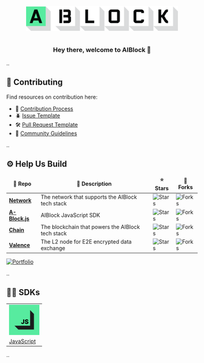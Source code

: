 <div align="center">
<a href="https://aiblock.dev"><img width="400px" height="auto" src="https://raw.githubusercontent.com/ABlockOfficial/.github/f9ce2c0e25a1a3e5c572cab314826c650ec853cf/aiblock_logo.svg" style="margin:40px auto;display:block;"></a>
</div>

<h3 align="center">Hey there, welcome to AIBlock 👋</h3>

<!-- <p align="center">
  <a href="https://www.youtube.com/c/DevProTips?sub_confirmation=1"><img alt="youtube subscribers" title="Subscribe to my YouTube channel" src="https://freshidea.com/jonah/youtube-api/subscribers-badge.php?color=red&label=Subscribe&style=for-the-badge"/></a> 
  <a href="https://www.youtube.com/c/DevProTips"><img alt="youtube views" title="YouTube views" src="https://freshidea.com/jonah/youtube-api/view-count-badge-temp.php?label=Views&color=e1ad0e&style=for-the-badge#2"/></a> 
  <a href="https://twitter.com/ABlockOfficial"><img alt="followers" title="Follow me on Twitter" src="https://img.shields.io/twitter/follow/ABlockOfficial?color=55960c&label=Follow&logo=twitter&logoColor=white&style=for-the-badge"/></a>
  <a href="https://github.com/ABlockOfficial"><img alt="followers" title="Follow me on Github" src="https://img.shields.io/github/followers/ABlockOfficial&label=Follow"/></a>
  <a href="https://github.com/ABlockOfficial"><img alt="views" title="Github views" src="https://freshidea.com/jonah/app/ghpvc/"/></a>
</p> -->

..

## 🤝 Contributing

Find resources on contribution here:

- 🧩 [Contribution Process](https://github.com/ABlockOfficial/.github/blob/main/contribution-process/README.md)
- 🪲 [Issue Template](https://github.com/ABlockOfficial/.github/blob/main/issue-template/README.md)
- 🛠️ [Pull Request Template](https://github.com/ABlockOfficial/.github/blob/main/pr-template/README.md)
- 🤝 [Community Guidelines](https://github.com/ABlockOfficial/.github/blob/main/community-guidelines/README.md)

..

## ⚙️ Help Us Build

<table>
  <thead align="center">
    <tr border: none;>
      <td><b>📘 Repo</b></td>
      <td><b>📝 Description</b></td>
      <td><b>⭐ Stars</b></td>
      <td><b>🤝 Forks</b></td>
    </tr>
  </thead>
  <tbody>
    <tr>
      <td><a href="https://github.com/ABlockOfficial/Network"><b>Network</b></a></td>
      <td>The network that supports the AIBlock tech stack</td>
      <td><img alt="Stars" src="https://img.shields.io/github/stars/ABlockOfficial/Network?style=flat-square&labelColor=343b41"/></td>
      <td><img alt="Forks" src="https://img.shields.io/github/forks/ABlockOfficial/Network?style=flat-square&labelColor=343b41"/></td>
    </tr>
        <tr>
      <td><a href="https://github.com/ABlockOfficial/A-Block.js"><b>A-Block.js</b></a></td>
      <td>AIBlock JavaScript SDK</td>
      <td><img alt="Stars" src="https://img.shields.io/github/stars/ABlockOfficial/A-Block.js?style=flat-square&labelColor=343b41"/></td>
      <td><img alt="Forks" src="https://img.shields.io/github/forks/ABlockOfficial/A-Block.js?style=flat-square&labelColor=343b41"/></td>
    </tr>
    <tr>
      <td><a href="https://github.com/ABlockOfficial/Chain"><b>Chain</b></a></td>
      <td>The blockchain that powers the AIBlock tech stack</td>
      <td><img alt="Stars" src="https://img.shields.io/github/stars/ABlockOfficial/Chain?style=flat-square&labelColor=343b41"/></td>
      <td><img alt="Forks" src="https://img.shields.io/github/forks/ABlockOfficial/Chain?style=flat-square&labelColor=343b41"/></td>
    </tr>
     <tr>
      <td><a href="https://github.com/ABlockOfficial/Valence"><b>Valence</b></a></td>
      <td>The L2 node for E2E encrypted data exchange</td>
      <td><img alt="Stars" src="https://img.shields.io/github/stars/ABlockOfficial/Valence?style=flat-square&labelColor=343b41"/></td>
      <td><img alt="Forks" src="https://img.shields.io/github/forks/ABlockOfficial/Valence?style=flat-square&labelColor=343b41"/></td>
    </tr>

  </tbody>
</table>


<p align="left">
  <a href="https://github.com/ABlockOfficial?tab=repositories"><img alt="Portfolio" title="Portfolio" src="https://img.shields.io/badge/-More%20Repos-black?style=for-the-badge&logo=addthis&logoColor=white"/></a>
</p>

..

## 👨‍💻 SDKs

<table>
    <tbody>
        <tr>
            <td><a href="https://github.com/ABlockOfficial/A-Block.js"><img alt="JavaScript SDK" title="JavaScript SDK" height="80px" src="https://raw.githubusercontent.com/ABlockOfficial/A-Block.js/main/assets/hero.svg" /></a>
            </td>
            <!-- <td><a href="#"><img alt="HTML5" title="HTML5" height="28px"
                        src="https://raw.githubusercontent.com/github/explore/80688e429a7d4ef2fca1e82350fe8e3517d3494d/topics/html/html.png" /></a>
            </td>
            <td><a href="#"><img alt="CSS3" title="CSS3" height="28px"
                        src="https://raw.githubusercontent.com/github/explore/80688e429a7d4ef2fca1e82350fe8e3517d3494d/topics/css/css.png" /></a>
            </td>
            <td><a href="#"><img alt="PHP" title="PHP" height="28px"
                        src="https://raw.githubusercontent.com/github/explore/80688e429a7d4ef2fca1e82350fe8e3517d3494d/topics/php/php.png" /></a>
            </td>
            <td><a href="#"><img alt="Python" title="Python" height="28px"
                        src="https://raw.githubusercontent.com/github/explore/80688e429a7d4ef2fca1e82350fe8e3517d3494d/topics/python/python.png" /></a> -->
            </td>
        </tr>
        <tr>
            <td><a href="https://github.com/ABlockOfficial/A-Block.js">JavaScript</a></td>
        </tr>
        <!-- <tr>
            <td><a href="#"><img alt="NodeJS" title="NodeJS" height="28px"
                        src="https://raw.githubusercontent.com/github/explore/80688e429a7d4ef2fca1e82350fe8e3517d3494d/topics/nodejs/nodejs.png" /></a>
            </td>
            <td><a href="#"><img alt="SQL" title="SQL" height="28px"
                        src="https://raw.githubusercontent.com/github/explore/80688e429a7d4ef2fca1e82350fe8e3517d3494d/topics/sql/sql.png" /></a>
            </td>
            <td><a href="#"><img alt="Sheets" title="Sheets" height="28px"
                        src="https://img.icons8.com/color/48/000000/google-sheets.png" /></a></td>
            <td><a href="#"><img alt="Markdown" title="Markdown" height="28px"
                        src="https://i.imgur.com/eO5z1xV.png" /></a></td>
            <td><a href="#"><img alt="GitHub" title="GitHub" height="28px"
                        src="https://i.imgur.com/DZgetVv.png" /></a>
            </td>
        </tr>
        <tr>
            <td><a href="#"><img alt="Terminal" title="Terminal" height="28px"
                        src="https://raw.githubusercontent.com/github/explore/80688e429a7d4ef2fca1e82350fe8e3517d3494d/topics/terminal/terminal.png" /></a>
            </td>
            <td><a href="#"><img alt="Visual Studio" title="Visual Studio Code" height="28px"
                        src="https://img.icons8.com/fluent/48/000000/visual-studio-code-2019.png" /></a></td>
            <td><a href="#"><img alt="Android Studio" title="Android Studio" height="28px"
                        src="https://i.imgur.com/6nJGNMN.png" /></a></td>
            <td><a href="#"><img alt="Heroku" title="Heroku" height="28px"
                        src="https://img.icons8.com/color/48/000000/heroku.png" /></a></td>
            <td><a href="https://brave.com/eyl243"><img alt="Brave" title="Brave" height="28px"
                        src="https://i.imgur.com/UfBWFbP.png" /></a></td>
        </tr> -->
    </tbody>
</table>

..

<!-- https://github.com/gautamkrishnar/blog-post-workflow -->
<!-- ## 📺 Latest YouTube Videos

<table>
  <tbody>
YOUTUBE:START<tr><td><a href="https://www.youtube.com/watch?v=JdJ2VBbYYTQ"><img width="140px" src="https://i.ytimg.com/vi/JdJ2VBbYYTQ/mqdefault.jpg"></a></td>
<!-- <td><a href="https://www.youtube.com/watch?v=JdJ2VBbYYTQ">Getting the user's location with JavaScript (Geolocation API tutorial)</a><br/>Dec 22, 2020</td></tr>
<tr><td><a href="https://www.youtube.com/watch?v=WZNG8UomjSI"><img width="140px" src="https://i.ytimg.com/vi/WZNG8UomjSI/mqdefault.jpg"></a></td>
<td><a href="https://www.youtube.com/watch?v=WZNG8UomjSI">Build a Weather App with HTML, CSS & JavaScript</a><br/>Dec 10, 2020</td></tr>
<tr><td><a href="https://www.youtube.com/watch?v=BVX7kZ4GM-g"><img width="140px" src="https://i.ytimg.com/vi/BVX7kZ4GM-g/mqdefault.jpg"></a></td>
<td><a href="https://www.youtube.com/watch?v=BVX7kZ4GM-g">Making a Responsive (Birthday) Card with HTML and CSS</a><br/>Dec 1, 2020</td></tr>
<tr><td><a href="https://www.youtube.com/watch?v=gU7b5Vgnalw"><img width="140px" src="https://i.ytimg.com/vi/gU7b5Vgnalw/mqdefault.jpg"></a></td>
<td><a href="https://www.youtube.com/watch?v=gU7b5Vgnalw">How to Create Custom Snippets for Any Language in VS Code</a><br/>Nov 17, 2020</td></tr>
<tr><td><a href="https://www.youtube.com/watch?v=5ecM9n7A_pY"><img width="140px" src="https://i.ytimg.com/vi/5ecM9n7A_pY/mqdefault.jpg"></a></td>
<td><a href="https://www.youtube.com/watch?v=5ecM9n7A_pY">How to Type HTML and CSS Faster with Emmet</a><br/>Nov 10, 2020</td></tr>
<!-- YOUTUBE:END -->
<!-- </tbody>
  </table> -->

<!-- [<img src="https://img.shields.io/badge/-Subscribe-red?style=for-the-badge&logo=youtube&logoColor=white"/>](https://www.youtube.com/c/DevProTips?sub_confirmation=1) -->
